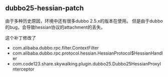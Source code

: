 ## dubbo25-hessian-patch

由于多种历史原因，环境中还有很多dubbo 2.5.x的版本在使用。
但是由于dubbo的bug，会导致hessian协议的attachment的丢失。

这个补丁修改了

* com.alibaba.dubbo.rpc.filter.ContextFilter
* com.alibaba.dubbo.rpc.protocol.hessian.HessianProtocol$HessianHandler
* com.code123.share.skywalking.plugin.dubbo25.Dubbo25HessianProxyInterceptor

